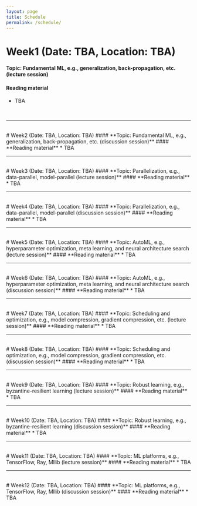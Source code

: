 ```yaml
---
layout: page
title: Schedule
permalink: /schedule/
---
```


# Week1 (Date: TBA, Location: TBA)
#### **Topic: Fundamental ML, e.g., generalization, back-propagation, etc. (lecture session)**
#### **Reading material**
* TBA

<br>
<hr>
<br>
# Week2 (Date: TBA, Location: TBA)
#### **Topic: Fundamental ML, e.g., generalization, back-propagation, etc. (discussion session)**
#### **Reading material**
* TBA

<br>
<hr>
<br>
# Week3 (Date: TBA, Location: TBA)
#### **Topic: Parallelization, e.g., data-parallel, model-parallel (lecture session)**
#### **Reading material**
* TBA

<br>
<hr>
<br>
# Week4 (Date: TBA, Location: TBA)
#### **Topic: Parallelization, e.g., data-parallel, model-parallel (discussion session)**
#### **Reading material**
* TBA

<br>
<hr>
<br>
# Week5 (Date: TBA, Location: TBA)
#### **Topic: AutoML, e.g., hyperparameter optimization, meta learning, and neural architecture search (lecture session)**
#### **Reading material**
* TBA

<br>
<hr>
<br>
# Week6 (Date: TBA, Location: TBA)
#### **Topic: AutoML, e.g., hyperparameter optimization, meta learning, and neural architecture search (discussion session)**
#### **Reading material**
* TBA

<br>
<hr>
<br>
# Week7 (Date: TBA, Location: TBA)
#### **Topic: Scheduling and optimization, e.g., model compression, gradient compression, etc. (lecture session)**
#### **Reading material**
* TBA

<br>
<hr>
<br>
# Week8 (Date: TBA, Location: TBA)
#### **Topic: Scheduling and optimization, e.g., model compression, gradient compression, etc. (discussion session)**
#### **Reading material**
* TBA

<br>
<hr>
<br>
# Week9 (Date: TBA, Location: TBA)
#### **Topic: Robust learning, e.g., byzantine-resilient learning (lecture session)**
#### **Reading material**
* TBA

<br>
<hr>
<br>
# Week10 (Date: TBA, Location: TBA)
#### **Topic: Robust learning, e.g., byzantine-resilient learning (discussion session)**
#### **Reading material**
* TBA

<br>
<hr>
<br>
# Week11 (Date: TBA, Location: TBA)
#### **Topic: ML platforms, e.g., TensorFlow, Ray, Mllib (lecture session)**
#### **Reading material**
* TBA

<br>
<hr>
<br>
# Week12 (Date: TBA, Location: TBA)
#### **Topic: ML platforms, e.g., TensorFlow, Ray, Mllib (discussion session)**
#### **Reading material**
* TBA
